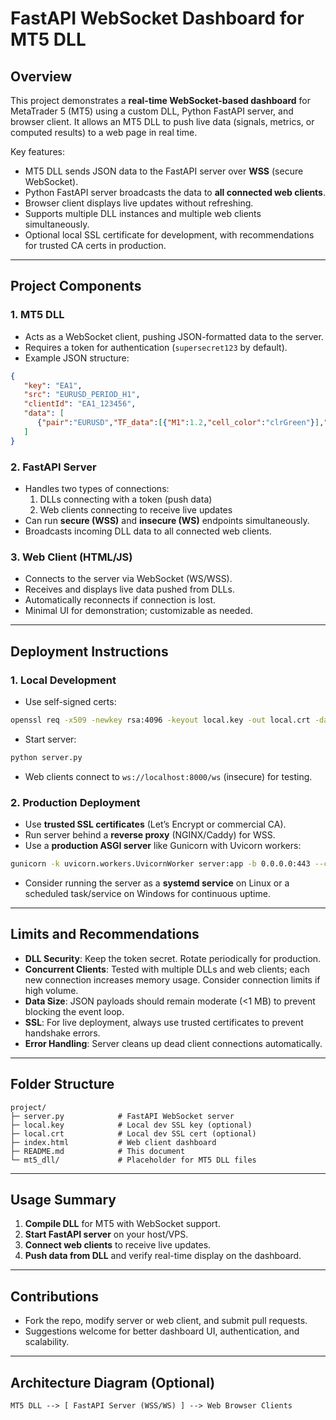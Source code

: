# FastAPI WebSocket Dashboard for MT5 DLL

## Overview

This project demonstrates a **real-time WebSocket-based dashboard** for MetaTrader 5 (MT5) using a custom DLL, Python FastAPI server, and browser client. It allows an MT5 DLL to push live data (signals, metrics, or computed results) to a web page in real time.

Key features:

- MT5 DLL sends JSON data to the FastAPI server over **WSS** (secure WebSocket).  
- Python FastAPI server broadcasts the data to **all connected web clients**.  
- Browser client displays live updates without refreshing.  
- Supports multiple DLL instances and multiple web clients simultaneously.  
- Optional local SSL certificate for development, with recommendations for trusted CA certs in production.  

---

## Project Components

### 1. MT5 DLL
- Acts as a WebSocket client, pushing JSON-formatted data to the server.  
- Requires a token for authentication (`supersecret123` by default).  
- Example JSON structure:
```json
{
   "key": "EA1",
   "src": "EURUSD_PERIOD_H1",
   "clientId": "EA1_123456",
   "data": [
      {"pair":"EURUSD","TF_data":[{"M1":1.2,"cell_color":"clrGreen"}],"sum":1.2,"sum_cell_color":"clrGreen"}
   ]
}
```

### 2. FastAPI Server
- Handles two types of connections:  
  1. DLLs connecting with a token (push data)  
  2. Web clients connecting to receive live updates  
- Can run **secure (WSS)** and **insecure (WS)** endpoints simultaneously.  
- Broadcasts incoming DLL data to all connected web clients.  

### 3. Web Client (HTML/JS)
- Connects to the server via WebSocket (WS/WSS).  
- Receives and displays live data pushed from DLLs.  
- Automatically reconnects if connection is lost.  
- Minimal UI for demonstration; customizable as needed.  

---

## Deployment Instructions

### 1. Local Development
- Use self-signed certs:
```bash
openssl req -x509 -newkey rsa:4096 -keyout local.key -out local.crt -days 365 -nodes -subj "/CN=localhost"
```
- Start server:
```bash
python server.py
```
- Web clients connect to `ws://localhost:8000/ws` (insecure) for testing.  

### 2. Production Deployment
- Use **trusted SSL certificates** (Let’s Encrypt or commercial CA).  
- Run server behind a **reverse proxy** (NGINX/Caddy) for WSS.  
- Use a **production ASGI server** like Gunicorn with Uvicorn workers:
```bash
gunicorn -k uvicorn.workers.UvicornWorker server:app -b 0.0.0.0:443 --certfile=/path/to/fullchain.pem --keyfile=/path/to/privkey.pem --workers 4
```
- Consider running the server as a **systemd service** on Linux or a scheduled task/service on Windows for continuous uptime.  

---

## Limits and Recommendations

- **DLL Security**: Keep the token secret. Rotate periodically for production.  
- **Concurrent Clients**: Tested with multiple DLLs and web clients; each new connection increases memory usage. Consider connection limits if high volume.  
- **Data Size**: JSON payloads should remain moderate (<1 MB) to prevent blocking the event loop.  
- **SSL**: For live deployment, always use trusted certificates to prevent handshake errors.  
- **Error Handling**: Server cleans up dead client connections automatically.  

---

## Folder Structure

```
project/
├─ server.py            # FastAPI WebSocket server
├─ local.key            # Local dev SSL key (optional)
├─ local.crt            # Local dev SSL cert (optional)
├─ index.html           # Web client dashboard
├─ README.md            # This document
└─ mt5_dll/             # Placeholder for MT5 DLL files
```

---

## Usage Summary

1. **Compile DLL** for MT5 with WebSocket support.  
2. **Start FastAPI server** on your host/VPS.  
3. **Connect web clients** to receive live updates.  
4. **Push data from DLL** and verify real-time display on the dashboard.  

---

## Contributions

- Fork the repo, modify server or web client, and submit pull requests.  
- Suggestions welcome for better dashboard UI, authentication, and scalability.  

---

## Architecture Diagram (Optional)

```
MT5 DLL --> [ FastAPI Server (WSS/WS) ] --> Web Browser Clients
```

